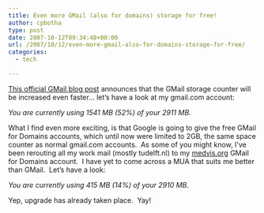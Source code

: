 ```yaml
---
title: Even more GMail (also for domains) storage for free!
author: cpbotha
type: post
date: 2007-10-12T09:34:48+00:00
url: /2007/10/12/even-more-gmail-also-for-domains-storage-for-free/
categories:
  - tech

---
```

[This official GMail blog post][1] announces that the GMail storage counter will be increased even faster&#8230; let&#8217;s have a look at my gmail.com account:

_You are currently using 1541 MB (52%) of your 2911 MB._ 

What I find even more exciting, is that Google is going to give the free GMail for Domains accounts, which until now were limited to 2GB, the same space counter as normal gmail.com accounts.  As some of you might know, I&#8217;ve been rerouting all my work mail (mostly tudelft.nl) to my [medvis.org][2] GMail for Domains account.  I have yet to come across a MUA that suits me better than GMail.  Let&#8217;s have a look:

_You are currently using 415 MB (14%) of your 2910 MB._

Yep, upgrade has already taken place.  Yay!

 [1]: http://gmailblog.blogspot.com/2007/10/more-gmail-storage-coming-for-all.html "GMail blog post concerning more free storage"
 [2]: http://medvis.org/ "medvis.org community site"
